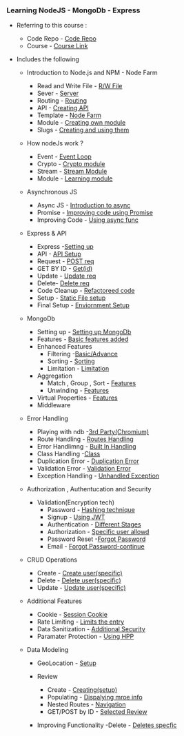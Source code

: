 ### Learning NodeJS - MongoDb - Express

- Referring to this course : 
  - Code Repo - [Code Repo](https://github.com/jonasschmedtmann/complete-node-bootcamp)
  - Course - [Course Link](https://www.udemy.com/course/nodejs-express-mongodb-bootcamp) 

- Includes the following
  -   Introduction to Node.js and NPM - Node Farm
      -  Read and Write File  - [R/W File](https://github.com/Ravkeerat02/Node-JS-MongoDb-Express/tree/main/Node-farm)
      -  Sever - [Server](https://github.com/Ravkeerat02/Node-JS-MongoDb-Express/blob/main/Node-farm/index.js)
      -  Routing - [Routing](https://github.com/Ravkeerat02/Node-JS-MongoDb-Express/blob/main/Node-farm/index.js)
      -  API - [Creating API](https://github.com/Ravkeerat02/Node-JS-MongoDb-Express/blob/main/Node-farm/index.js)
      -  Template - [Node Farm](https://github.com/Ravkeerat02/Node-JS-MongoDb-Express/tree/main/Node-farm/templates)
      -  Module - [Creating own module](https://github.com/Ravkeerat02/Node-JS-MongoDb-Express/tree/main/Node-farm/module) 
      -  Slugs - [Creating and using them](https://github.com/Ravkeerat02/Node-JS-MongoDb-Express/blob/main/Node-farm/index.js)

  - How nodeJs work ?
      - Event - [Event Loop](https://github.com/Ravkeerat02/Node-JS-MongoDb-Express/blob/main/How-node-works/event-loop.js)
      - Crypto - [Crypto module](https://github.com/Ravkeerat02/Node-JS-MongoDb-Express/blob/main/How-node-works/event-loop.js)
      - Stream - [Stream Module](https://github.com/Ravkeerat02/Node-JS-MongoDb-Express/blob/main/How-node-works/streams.js)
      - Module - [Learning module](https://github.com/Ravkeerat02/Node-JS-MongoDb-Express/blob/main/How-node-works/modules.js)

  - Asynchronous JS
      - Async JS - [Introduction to async](https://github.com/Ravkeerat02/Node-JS-MongoDb-Express/tree/main/async-js)     
      - Promise - [Improving code using Promise](https://github.com/Ravkeerat02/Node-JS-MongoDb-Express/blob/main/async-js/index.js)
      - Improving Code - [Using async func](https://github.com/Ravkeerat02/Node-JS-MongoDb-Express/blob/main/async-js/index.js)

  - Express & API
    - Express -[Setting up](https://github.com/Ravkeerat02/Node-JS-MongoDb-Express/blob/main/natours/app.js)
    - API - [API Setup](https://github.com/Ravkeerat02/Node-JS-MongoDb-Express/blob/main/natours/app.js)
    - Request - [POST req](https://github.com/Ravkeerat02/Node-JS-MongoDb-Express/blob/main/natours/app.js)   
    - GET BY ID - [Get(id)](https://github.com/Ravkeerat02/Node-JS-MongoDb-Express/blob/main/natours/app.js)
    - Update - [Update req](https://github.com/Ravkeerat02/Node-JS-MongoDb-Express/blob/main/natours/app.js)
    - Delete- [Delete req](https://github.com/Ravkeerat02/Node-JS-MongoDb-Express/blob/main/natours/app.js)
    - Code Cleanup - [Refactoreed code](https://github.com/Ravkeerat02/Node-JS-MongoDb-Express/tree/main/natours)
    - Setup - [Static File setup](https://github.com/Ravkeerat02/Node-JS-MongoDb-Express/blob/main/natours/app.js)
    - Final Setup - [Enviornment Setup](https://github.com/Ravkeerat02/Node-JS-MongoDb-Express/blob/main/natours/server.js)

  - MongoDb
    - Setting up - [Setting up MongoDb](https://github.com/Ravkeerat02/Node-JS-MongoDb-Express/blob/main/natours/server.js)
    - Features - [Basic features added](https://github.com/Ravkeerat02/NodeJS-MongoDb-Express/blob/main/natours/controller/tourcontroller.js)
    - Enhanced Features
      - Filtering -[Basic/Advance](https://github.com/Ravkeerat02/NodeJS-MongoDb-Express/blob/main/natours/controller/tourcontroller.js)
      - Sorting - [Sorting](https://github.com/Ravkeerat02/NodeJS-MongoDb-Express/blob/main/natours/controller/tourcontroller.js)
      - Limitation - [Limitation](https://github.com/Ravkeerat02/NodeJS-MongoDb-Express/blob/main/natours/controller/tourcontroller.js)
    - Aggregation
      - Match , Group , Sort - [Features](https://github.com/Ravkeerat02/NodeJS-MongoDb-Express/blob/main/natours/controller/tourcontroller.js)
      - Unwinding - [Features](https://github.com/Ravkeerat02/NodeJS-MongoDb-Express/blob/main/natours/controller/tourcontroller.js)
    - Virtual Properties - [Features](https://github.com/Ravkeerat02/NodeJS-MongoDb-Express/blob/main/natours/models/tourModel.js)
    - Middleware
   
      
  - Error Handling
    - Playing with ndb -[3rd Party(Chromium)](https://github.com/Ravkeerat02/NodeJS-MongoDb-Express/blob/main/natours/utils/apiFeatures.js)
    - Route Handling - [Routes Handling](https://github.com/Ravkeerat02/NodeJS-MongoDb-Express/blob/main/natours/app.js)
    - Error Handlimng - [Built In Handling](https://github.com/Ravkeerat02/NodeJS-MongoDb-Express/blob/main/natours/app.js)
    - Class Handling -[Class](https://github.com/Ravkeerat02/NodeJS-MongoDb-Express/blob/main/natours/controller/errorController.js)
    - Duplication Error - [Duplication Error](https://github.com/Ravkeerat02/NodeJS-MongoDb-Express/blob/main/natours/controller/errorController.js)
    - Validation Error - [Validation Error](https://github.com/Ravkeerat02/NodeJS-MongoDb-Express/blob/main/natours/controller/errorController.js)
    - Exception Handling - [Unhandled Exception](https://github.com/Ravkeerat02/NodeJS-MongoDb-Express/blob/main/natours/server.js)

   - Authorization , Authentucation and Security
       - Validation(Encryption tech)
          - Password - [Hashing technique](https://github.com/Ravkeerat02/NodeJS-MongoDb-Express/blob/main/natours/models/userModel.js)
          - Signup - [Using JWT](https://github.com/Ravkeerat02/NodeJS-MongoDb-Express/blob/main/natours/controller/authController.js)
          - Authentication - [Different Stages](https://github.com/Ravkeerat02/NodeJS-MongoDb-Express/blob/main/natours/controller/authController.js)
          - Authorization - [Specific user allowd](https://github.com/Ravkeerat02/NodeJS-MongoDb-Express/blob/main/natours/controller/authController.js)
          - Password Reset -[Forgot Password](https://github.com/Ravkeerat02/NodeJS-MongoDb-Express/blob/main/natours/models/userModel.js)
          - Email - [Forgot Password-continue](https://github.com/Ravkeerat02/NodeJS-MongoDb-Express/blob/main/natours/utils/email.js)
      
  - CRUD Operations
    - Create - [Create user(specific)](https://github.com/Ravkeerat02/NodeJS-MongoDb-Express/blob/main/natours/controller/userController.js)
    - Delete - [Delete user(specific)](https://github.com/Ravkeerat02/NodeJS-MongoDb-Express/blob/main/natours/controller/userController.js)
    - Update - [Update user(specific)](https://github.com/Ravkeerat02/NodeJS-MongoDb-Express/blob/main/natours/controller/userController.js)
   
  - Additional Features
    - Cookie - [Session Cookie](https://github.com/Ravkeerat02/NodeJS-MongoDb-Express/blob/main/natours/controller/authController.js)
    - Rate Limiting - [Limits the entry](https://github.com/Ravkeerat02/NodeJS-MongoDb-Express/blob/main/natours/app.js)
    - Data Sanitization - [Additional Security](https://github.com/Ravkeerat02/NodeJS-MongoDb-Express/blob/main/natours/app.js)
    - Paramater Protection - [Using HPP](https://github.com/Ravkeerat02/NodeJS-MongoDb-Express/blob/main/natours/app.js)
   
  - Data Modeling
    - GeoLocation - [Setup](https://github.com/Ravkeerat02/NodeJS-MongoDb-Express/blob/main/natours/models/tourModel.js)
    - Review
      - Create - [Creating(setup)](https://github.com/Ravkeerat02/NodeJS-MongoDb-Express/blob/main/natours/routes/reviewRoute.js)
      - Populating - [Dispalying mroe info](https://github.com/Ravkeerat02/NodeJS-MongoDb-Express/blob/main/natours/models/reviewModel.js)
      - Nested Routes - [Navigation](https://github.com/Ravkeerat02/NodeJS-MongoDb-Express/blob/main/natours/routes/tourRoute.js)
      - GET/POST by ID - [Selected Review](https://github.com/Ravkeerat02/NodeJS-MongoDb-Express/blob/main/natours/routes/tourRoute.js)
     
    - Improving Functionality
      -Delete - [Deletes specfic](https://github.com/Ravkeerat02/NodeJS-MongoDb-Express/blob/main/natours/controller/handlerFactory,js.)

      
       

